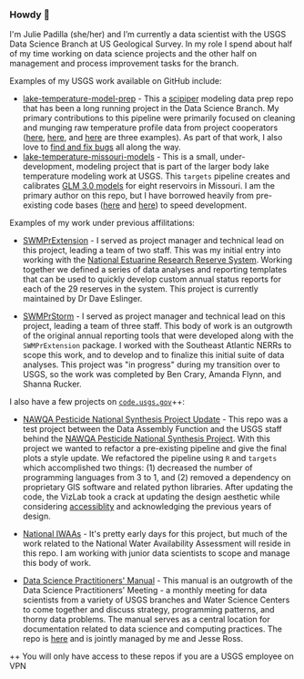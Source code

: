 ### Howdy 👋

I'm Julie Padilla (she/her) and I’m currently a data scientist with the USGS Data Science Branch at US Geological Survey. In my role I spend about half of my time working on data science projects and the other half on management and process improvement tasks for the branch.

Examples of my USGS work available on GitHub include:
* [lake-temperature-model-prep](https://github.com/usgs-r/lake-temperature-model-prep) - This a [scipiper](https://github.com/USGS-R/scipiper) modeling data prep repo that has been a long running project in the Data Science Branch. My primary contributions to this pipeline were primarily focused on cleaning and munging raw temperature profile data from project cooperators ([here](https://github.com/USGS-R/lake-temperature-model-prep/blob/main/7a_temp_coop_munge/src/data_parsers/parse_mo_usace.R), [here](https://github.com/USGS-R/lake-temperature-model-prep/blob/650df79facc23dc438f447fa305e69c0b15342c5/7a_temp_coop_munge/src/data_parsers/parse_missouri_files.R#L56-L75), and [here](https://github.com/USGS-R/lake-temperature-model-prep/blob/main/7a_temp_coop_munge/src/data_parsers/parse_norfork_files.R) are three examples). As part of that work, I also love to [find and fix bugs](https://github.com/USGS-R/lake-temperature-model-prep/issues?q=is%3Aissue+author%3Apadilla410+) all along the way.
* [lake-temperature-missouri-models](https://github.com/usgs-r/lake-temperature-missouri-models) - This is a small, under-development, modeling project that is part of the larger body lake temperature modeling work at USGS. This `targets` pipeline creates and calibrates [GLM 3.0 models](https://aed.see.uwa.edu.au/research/models/glm/) for eight reservoirs in Missouri. I am the primary author on this repo, but I have borrowed heavily from pre-existing code bases ([here](https://github.com/USGS-R/lake-temperature-process-models) and [here](https://github.com/USGS-R/lake-temperature-process-models-old)) to speed development.

Examples of my work under previous affilitations:
* [SWMPrExtension](https://github.com/NOAA-OCM/SWMPrExtension) - I served as project manager and technical lead on this project, leading a team of two staff. This was my initial entry into working with the [National Estuarine Research Reserve System](https://coast.noaa.gov/nerrs/). Working together we defined a series of data analyses and reporting templates that can be used to quickly develop custom annual status reports for each of the 29 reserves in the system. This project is currently maintained by Dr Dave Eslinger.

* [SWMPrStorm](https://github.com/StormStories/SWMPrStorm) - I served as project manager and technical lead on this project, leading a team of three staff. This body of work is an outgrowth of the original annual reporting tools that were developed along with the `SWMPrExtension` package. I worked with the Southeast Atlantic NERRs to scope this work, and to develop and to finalize this initial suite of data analyses. This project was "in progress" during my transition over to USGS, so the work was completed by Ben Crary, Amanda Flynn, and Shanna Rucker.

I also have a few projects on [`code.usgs.gov`](https://code.usgs.gov/)++:
* [NAWQA Pesticide National Synthesis Project Update](https://code.usgs.gov/wma/iidd/pnsp-pipeline/) - This repo was a test project between the Data Assembly Function and the USGS staff behind the [NAWQA Pesticide National Synthesis Project](https://water.usgs.gov/nawqa/pnsp/usage/maps/show_map.php?year=2017&map=ATRAZINE&hilo=L&disp=Atrazine). With this project we wanted to refactor a pre-existing pipeline and give the final plots a style update. We refactored the pipeline using `R` and `targets` which accomplished two things: (1) decreased the number of programming languages from 3 to 1, and (2) removed a dependency on proprietary GIS software and related python libraries. After updating the code, the VizLab took a crack at updating the design aesthetic while considering [accessiblity](https://www.section508.gov/blog/Universal-Design-What-is-it/) and acknowledging the previous years of design.

* [National IWAAs](https://code.usgs.gov/wma/national-iwaas/NWAA) - It's pretty early days for this project, but much of the work related to the National Water Availability Assessment will reside in this repo. I am working with junior data scientists to scope and manage this body of work.
* [Data Science Practitioners' Manual](https://dsp-manual.wma.chs.usgs.gov/) - This manual is an outgrowth of the Data Science Practitioners' Meeting - a monthly meeting for data scientists from a variety of USGS branches and Water Science Centers to come together and discuss strategy, programming patterns, and thorny data problems. The manual serves as a central location for documentation related to data science and computing practices. The repo is [here](https://code.usgs.gov/wma/wp/dsp-manual) and is jointly managed by me and Jesse Ross.

++ You will only have access to these repos if you are a USGS employee on VPN

